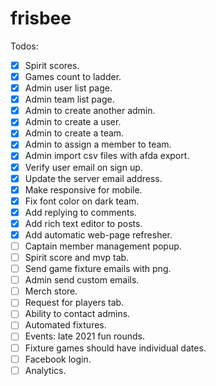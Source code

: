 # frisbee

Todos:

- [x] Spirit scores.
- [x] Games count to ladder.
- [x] Admin user list page.
- [x] Admin team list page.
- [x] Admin to create another admin.
- [x] Admin to create a user.
- [x] Admin to create a team.
- [x] Admin to assign a member to team.
- [x] Admin import csv files with afda export.
- [x] Verify user email on sign up.
- [x] Update the server email address.
- [x] Make responsive for mobile.
- [x] Fix font color on dark team.
- [x] Add replying to comments.
- [x] Add rich text editor to posts.
- [x] Add automatic web-page refresher.
- [ ] Captain member management popup.
- [ ] Spirit score and mvp tab.
- [ ] Send game fixture emails with png.
- [ ] Admin send custom emails.
- [ ] Merch store.
- [ ] Request for players tab.
- [ ] Ability to contact admins.
- [ ] Automated fixtures.
- [ ] Events: late 2021 fun rounds.
- [ ] Fixture games should have individual dates.
- [ ] Facebook login.
- [ ] Analytics.
